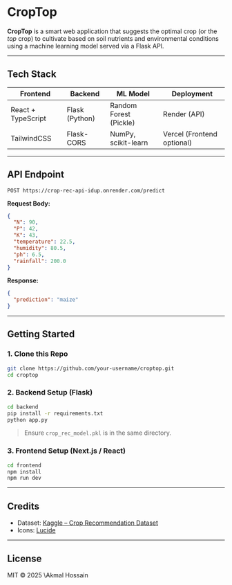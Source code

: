 # CropTop

**CropTop** is a smart web application that suggests the optimal crop (or the _top_ crop) to cultivate based on soil nutrients and environmental conditions using a machine learning model served via a Flask API.

---

## Tech Stack

| Frontend           | Backend        | ML Model               | Deployment                 |
| ------------------ | -------------- | ---------------------- | -------------------------- |
| React + TypeScript | Flask (Python) | Random Forest (Pickle) | Render (API)               |
| TailwindCSS        | Flask-CORS     | NumPy, scikit-learn    | Vercel (Frontend optional) |

---

## API Endpoint

```
POST https://crop-rec-api-idup.onrender.com/predict
```

**Request Body:**

```json
{
  "N": 90,
  "P": 42,
  "K": 43,
  "temperature": 22.5,
  "humidity": 80.5,
  "ph": 6.5,
  "rainfall": 200.0
}
```

**Response:**

```json
{
  "prediction": "maize"
}
```

---

## Getting Started

### 1. Clone this Repo

```bash
git clone https://github.com/your-username/croptop.git
cd croptop
```

### 2. Backend Setup (Flask)

```bash
cd backend
pip install -r requirements.txt
python app.py
```

> Ensure `crop_rec_model.pkl` is in the same directory.

### 3. Frontend Setup (Next.js / React)

```bash
cd frontend
npm install
npm run dev
```

---

## Credits

* Dataset: [Kaggle – Crop Recommendation Dataset](https://www.kaggle.com/datasets/atharvaingle/crop-recommendation-dataset/data)
* Icons: [Lucide](https://lucide.dev/)

---

## License

MIT © 2025 \Akmal Hossain

